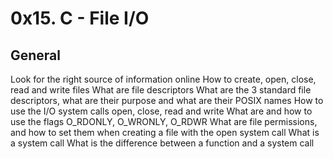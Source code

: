 # 0x15. C - File I/O

## General
  Look for the right source of information online
  How to create, open, close, read and write files
  What are file descriptors
  What are the 3 standard file descriptors, what are their purpose and what are their POSIX names
  How to use the I/O system calls open, close, read and write
  What are and how to use the flags O_RDONLY, O_WRONLY, O_RDWR
  What are file permissions, and how to set them when creating a file with the open system call
  What is a system call
  What is the difference between a function and a system call
